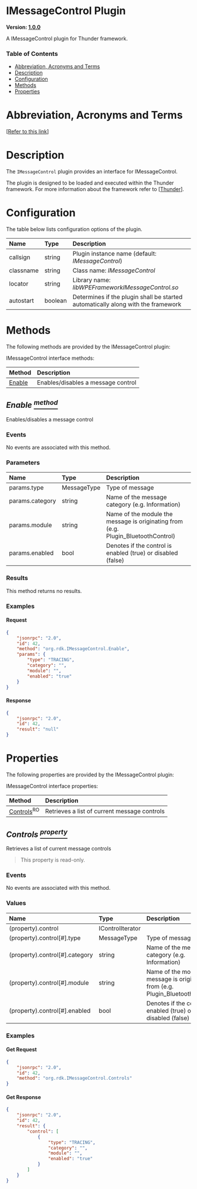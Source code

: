 <!-- Generated automatically, DO NOT EDIT! -->
<a id="head.IMessageControl_Plugin"></a>
# IMessageControl Plugin

**Version: [1.0.0](https://github.com/rdkcentral/rdkservices/blob/main/IMessageControl/CHANGELOG.md)**

A IMessageControl plugin for Thunder framework.

### Table of Contents

- [Abbreviation, Acronyms and Terms](#head.Abbreviation,_Acronyms_and_Terms)
- [Description](#head.Description)
- [Configuration](#head.Configuration)
- [Methods](#head.Methods)
- [Properties](#head.Properties)

<a id="head.Abbreviation,_Acronyms_and_Terms"></a>
# Abbreviation, Acronyms and Terms

[[Refer to this link](userguide/aat.md)]

<a id="head.Description"></a>
# Description

The `IMessageControl` plugin provides an interface for IMessageControl.

The plugin is designed to be loaded and executed within the Thunder framework. For more information about the framework refer to [[Thunder](#ref.Thunder)].

<a id="head.Configuration"></a>
# Configuration

The table below lists configuration options of the plugin.

| Name | Type | Description |
| :-------- | :-------- | :-------- |
| callsign | string | Plugin instance name (default: *IMessageControl*) |
| classname | string | Class name: *IMessageControl* |
| locator | string | Library name: *libWPEFrameworkIMessageControl.so* |
| autostart | boolean | Determines if the plugin shall be started automatically along with the framework |

<a id="head.Methods"></a>
# Methods

The following methods are provided by the IMessageControl plugin:

IMessageControl interface methods:

| Method | Description |
| :-------- | :-------- |
| [Enable](#method.Enable) | Enables/disables a message control |

<a id="method.Enable"></a>
## *Enable [<sup>method</sup>](#head.Methods)*

Enables/disables a message control

### Events
No events are associated with this method.
### Parameters
| Name | Type | Description |
| :-------- | :-------- | :-------- |
| params.type | MessageType | Type of message |
| params.category | string | Name of the message category (e.g. Information) |
| params.module | string | Name of the module the message is originating from (e.g. Plugin_BluetoothControl) |
| params.enabled | bool | Denotes if the control is enabled (true) or disabled (false) |
### Results
This method returns no results.

### Examples


#### Request

```json
{
    "jsonrpc": "2.0",
    "id": 42,
    "method": "org.rdk.IMessageControl.Enable",
    "params": {
        "type": "TRACING",
        "category": "",
        "module": "",
        "enabled": "true"
    }
}
```

#### Response

```json
{
    "jsonrpc": "2.0",
    "id": 42,
    "result": "null"
}
```

<a id="head.Properties"></a>
# Properties
The following properties are provided by the IMessageControl plugin:

IMessageControl interface properties:

| Method | Description |
| :-------- | :-------- |
| [Controls](#property.Controls)<sup>RO</sup> | Retrieves a list of current message controls |

<a id="property.Controls"></a>
## *Controls [<sup>property</sup>](#head.Properties)*

Retrieves a list of current message controls

> This property is read-only.
### Events
No events are associated with this method.
### Values
| Name | Type | Description |
| :-------- | :-------- | :-------- |
| (property).control | IControlIterator |  |
| (property).control[#].type | MessageType | Type of message |
| (property).control[#].category | string | Name of the message category (e.g. Information) |
| (property).control[#].module | string | Name of the module the message is originating from (e.g. Plugin_BluetoothControl) |
| (property).control[#].enabled | bool | Denotes if the control is enabled (true) or disabled (false) |

### Examples


#### Get Request

```json
{
    "jsonrpc": "2.0",
    "id": 42,
    "method": "org.rdk.IMessageControl.Controls"
}
```

#### Get Response

```json
{
    "jsonrpc": "2.0",
    "id": 42,
    "result": {
        "control": [
            {
                "type": "TRACING",
                "category": "",
                "module": "",
                "enabled": "true"
            }
        ]
    }
}
```
